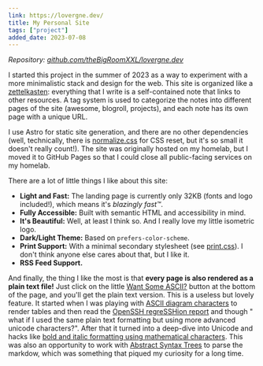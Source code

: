 ```yaml
---
link: https://lovergne.dev/
title: My Personal Site
tags: ["project"]
added_date: 2023-07-08
---
```


*Repository: [github.com/theBigRoomXXL/lovergne.dev](https://github.com/theBigRoomXXL/lovergne.dev)*

I started this project in the summer of 2023 as a way to experiment with a more minimalistic stack and design for the web. This site is organized like a [zettelkasten](https://en.wikipedia.org/wiki/Zettelkasten): everything that I write is a self-contained note that links to other resources. A tag system is used to categorize the notes into different pages of the site (awesome, blogroll, projects), and each note has its own page with a unique URL.

I use Astro for static site generation, and there are no other dependencies (well, technically, there is [normalize.css](https://csstools.github.io/normalize.css/11.0.0/normalize.css) for CSS reset, but it's so small it doesn't really count!). The site was originally hosted on my homelab, but I moved it to GitHub Pages so that I could close all public-facing services on my homelab.

There are a lot of little things I like about this site:

- **Light and Fast:** The landing page is currently only 32KB (fonts and logo included!), which means it's *blazingly fast™*.
- **Fully Accessible:** Built with semantic HTML and accessibility in mind.
- **It's Beautiful:** Well, at least I think so. And I really love my little isometric logo.
- **Dark/Light Theme:** Based on `prefers-color-scheme`.
- **Print Support:** With a minimal secondary stylesheet (see [print.css](https://github.com/TheBigRoomXXL/lovergne.dev/blob/main/public/print.css)). I don't think anyone else cares about that, but I like it.
- **RSS Feed Support.**

And finally, the thing I like the most is that **every page is also rendered as a plain text file!** Just click on the little [Want Some ASCII?](/archive/lovergne-dev.txt) button at the bottom of the page, and you'll get the plain text version. This is a useless but lovely feature. It started when I was playing with [ASCII diagram characters](https://gist.github.com/dsample/79a97f38bf956f37a0f99ace9df367b9) to render tables and then read the [OpenSSH regreSSHion report](https://www.qualys.com/2024/07/01/cve-2024-6387/regresshion.txt) and though " what if I used the same plain text formatting but using more advanced unicode characters?". After that it turned into a deep-dive into Unicode and hacks like [bold and italic formatting using mathematical characters](https://en.wikipedia.org/wiki/Mathematical_Alphanumeric_Symbols). This was also an opportunity to work with [Abstract Syntax Trees](https://en.wikipedia.org/wiki/Abstract_syntax_tree) to parse the markdow, which was something that piqued my curiosity for a long time.
